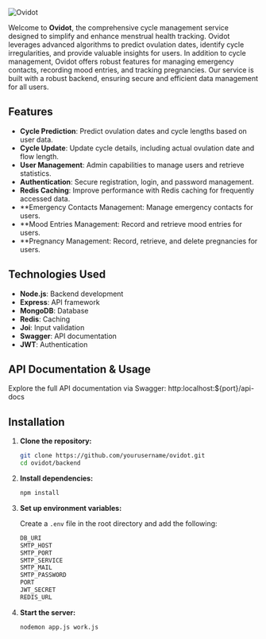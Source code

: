 ![Ovidot](https://res.cloudinary.com/dxd3nmbag/image/upload/w_1000,ar_16:9,c_fill,g_auto,e_sharpen/v1721142015/period_length_ntr5qg.jpg)
Welcome to **Ovidot**, the comprehensive cycle management service designed to simplify and enhance menstrual health tracking. Ovidot leverages advanced algorithms to predict ovulation dates, identify cycle irregularities, and provide valuable insights for users. In addition to cycle management, Ovidot offers robust features for managing emergency contacts, recording mood entries, and tracking pregnancies. Our service is built with a robust backend, ensuring secure and efficient data management for all users.

## Features

- **Cycle Prediction**: Predict ovulation dates and cycle lengths based on user data.
- **Cycle Update**: Update cycle details, including actual ovulation date and flow length.
- **User Management**: Admin capabilities to manage users and retrieve statistics.
- **Authentication**: Secure registration, login, and password management.
- **Redis Caching**: Improve performance with Redis caching for frequently accessed data.
- **Emergency Contacts Management: Manage emergency contacts for users.
- **Mood Entries Management: Record and retrieve mood entries for users.
- **Pregnancy Management: Record, retrieve, and delete pregnancies for users.


## Technologies Used

- **Node.js**: Backend development
- **Express**: API framework
- **MongoDB**: Database
- **Redis**: Caching
- **Joi**: Input validation
- **Swagger**: API documentation
- **JWT**: Authentication

## API Documentation & Usage

Explore the full API documentation via Swagger: http:localhost:${port}/api-docs

## Installation

1. **Clone the repository:**

    ```sh
    git clone https://github.com/yourusername/ovidot.git
    cd ovidot/backend
    ```

2. **Install dependencies:**

    ```sh
    npm install
    ```

3. **Set up environment variables:**

    Create a `.env` file in the root directory and add the following:

    ```sh
    DB_URI
    SMTP_HOST
    SMTP_PORT
    SMTP_SERVICE
    SMTP_MAIL
    SMTP_PASSWORD
    PORT
    JWT_SECRET
    REDIS_URL
    ```

4. **Start the server:**

    ```sh
    nodemon app.js work.js
    ```
